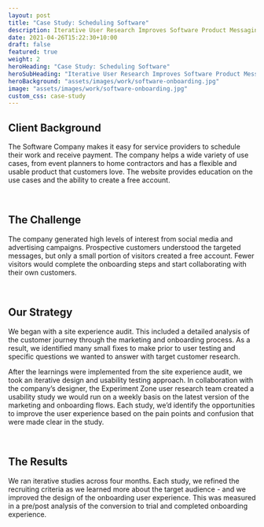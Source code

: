 ```yaml
---
layout: post
title: "Case Study: Scheduling Software"
description: Iterative User Research Improves Software Product Messaging and Sign up Flow
date: 2021-04-26T15:22:30+10:00
draft: false
featured: true
weight: 2
heroHeading: "Case Study: Scheduling Software"
heroSubHeading: "Iterative User Research Improves Software Product Messaging and Sign up Flow"
heroBackground: "assets/images/work/software-onboarding.jpg"
image: "assets/images/work/software-onboarding.jpg"
custom_css: case-study
---
```


## Client Background

The Software Company makes it easy for service providers to schedule their work and receive payment. The company helps a wide variety of use cases, from event planners to home contractors and has a flexible and usable product that customers love. The website provides education on the use cases and the ability to create a free account.

<br>

## The Challenge

The company generated high levels of interest from social media and advertising campaigns. Prospective customers understood the targeted messages, but only a small portion of visitors created a free account. Fewer visitors would complete the onboarding steps and start collaborating with their own customers.

<br>

## Our Strategy

We began with a site experience audit. This included a detailed analysis of the customer journey through the marketing and onboarding process. As a result, we identified many small fixes to make prior to user testing and specific questions we wanted to answer with target customer research.

After the learnings were implemented from the site experience audit, we took an iterative design and usability testing approach. In collaboration with the company’s designer, the Experiment Zone user research team created a usability study we would run on a weekly basis on the latest version of the marketing and onboarding flows. Each study, we’d identify the opportunities to improve the user experience based on the pain points and confusion that were made clear in the study.

<br>

## The Results

We ran iterative studies across four months. Each study, we refined the recruiting criteria as we learned more about the target audience - and we improved the design of the onboarding user experience. This was measured in a pre/post analysis of the conversion to trial and completed onboarding experience.
